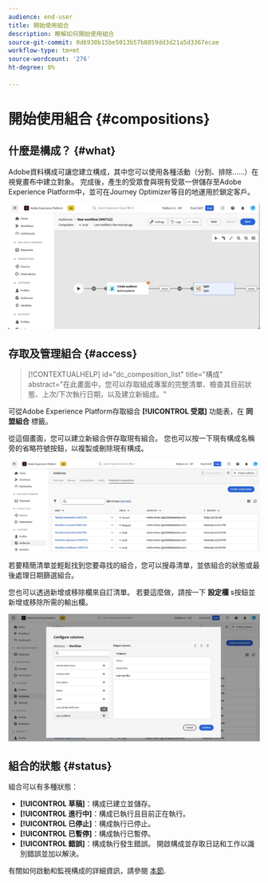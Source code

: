 ```yaml
---
audience: end-user
title: 開始使用組合
description: 瞭解如何開始使用組合
source-git-commit: 0d6930b15be5013b57b8859dd3d21a5d3367ecae
workflow-type: tm+mt
source-wordcount: '276'
ht-degree: 0%

---
```


# 開始使用組合 {#compositions}

## 什麼是構成？ {#what}

Adobe資料構成可讓您建立構成，其中您可以使用各種活動（分割、排除……）在視覺畫布中建立對象。 完成後，產生的受眾會與現有受眾一併儲存至Adobe Experience Platform中，並可在Journey Optimizer等目的地運用於鎖定客戶。

![](assets/composition-example.png)

## 存取及管理組合 {#access}

>[!CONTEXTUALHELP]
>id="dc_composition_list"
>title="構成"
>abstract="在此畫面中，您可以存取組成專案的完整清單、檢查其目前狀態、上次/下次執行日期，以及建立新組成。"

可從Adobe Experience Platform存取組合 **[!UICONTROL 受眾]** 功能表，在 **同盟組合** 標籤。

從這個畫面，您可以建立新組合併存取現有組合。 您也可以按一下現有構成名稱旁的省略符號按鈕，以複製或刪除現有構成。

![](assets/compositions-list.png)

若要精簡清單並輕鬆找到您要尋找的組合，您可以搜尋清單，並依組合的狀態或最後處理日期篩選組合。

您也可以透過新增或移除欄來自訂清單。 若要這麼做，請按一下 **設定欄** s按鈕並新增或移除所需的輸出欄。

![](assets/compositions-columns.png)

## 組合的狀態 {#status}

組合可以有多種狀態：

* **[!UICONTROL 草稿]**：構成已建立並儲存。
* **[!UICONTROL 進行中]**：構成已執行且目前正在執行。
* **[!UICONTROL 已停止]**：構成執行已停止。
* **[!UICONTROL 已暫停]**：構成執行已暫停。
* **[!UICONTROL 錯誤]**：構成執行發生錯誤。 開啟構成並存取日誌和工作以識別錯誤並加以解決。

有關如何啟動和監視構成的詳細資訊，請參閱 [本節](../compositions/start-monitor-composition.md).